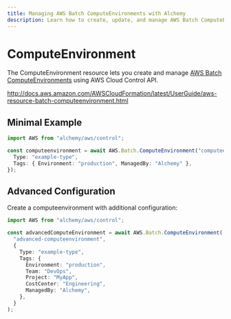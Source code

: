 ```yaml
---
title: Managing AWS Batch ComputeEnvironments with Alchemy
description: Learn how to create, update, and manage AWS Batch ComputeEnvironments using Alchemy Cloud Control.
---
```


# ComputeEnvironment

The ComputeEnvironment resource lets you create and manage [AWS Batch ComputeEnvironments](https://docs.aws.amazon.com/batch/latest/userguide/) using AWS Cloud Control API.

http://docs.aws.amazon.com/AWSCloudFormation/latest/UserGuide/aws-resource-batch-computeenvironment.html

## Minimal Example

```ts
import AWS from "alchemy/aws/control";

const computeenvironment = await AWS.Batch.ComputeEnvironment("computeenvironment-example", {
  Type: "example-type",
  Tags: { Environment: "production", ManagedBy: "Alchemy" },
});
```

## Advanced Configuration

Create a computeenvironment with additional configuration:

```ts
import AWS from "alchemy/aws/control";

const advancedComputeEnvironment = await AWS.Batch.ComputeEnvironment(
  "advanced-computeenvironment",
  {
    Type: "example-type",
    Tags: {
      Environment: "production",
      Team: "DevOps",
      Project: "MyApp",
      CostCenter: "Engineering",
      ManagedBy: "Alchemy",
    },
  }
);
```

